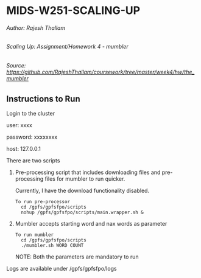 # MIDS-W251-SCALING-UP

###### Author: Rajesh Thallam
###### Scaling Up: Assignment/Homework 4 - mumbler
###### Source: https://github.com/RajeshThallam/coursework/tree/master/week4/hw/the_mumbler 

## Instructions to Run
Login to the cluster

user: xxxx

password: xxxxxxxx

host: 127.0.0.1

There are two scripts
1. Pre-processing script that includes downloading files and pre-processing files for mumbler to run quicker.

   Currently, I have the download functionality disabled.

    ```
    To run pre-processor
      cd /gpfs/gpfsfpo/scripts
      nohup /gpfs/gpfsfpo/scripts/main.wrapper.sh &
    ```

2. Mumbler accepts starting word and nax words as parameter

    ```
    To run mumbler
      cd /gpfs/gpfsfpo/scripts
      ./mumbler.sh WORD COUNT
    ```     

   NOTE: Both the parameters are mandatory to run

Logs are available under /gpfs/gpfsfpo/logs